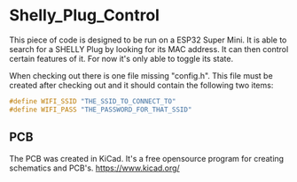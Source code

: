 # Shelly_Plug_Control

This piece of code is designed to be run on a ESP32 Super Mini.
It is able to search for a SHELLY Plug by looking for its MAC address. It can then control certain features of it. For now it's only able to toggle its state.

When checking out there is one file missing "config.h". This file must be created after checking out and it should contain the following two items:
```c
#define WIFI_SSID "THE_SSID_TO_CONNECT_TO"
#define WIFI_PASS "THE_PASSWORD_FOR_THAT_SSID"
```

## PCB
The PCB was created in KiCad. It's a free opensource program for creating schematics and PCB's.
https://www.kicad.org/